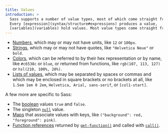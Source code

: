 ```yaml
---
title: Values
introduction: >
  Sass supports a number of value types, most of which come straight from CSS.
  Every [expression](syntax/structure#expressions) produces a value,
  [variables](variables) hold values. Most value types come straight from CSS:
---
```


* [Numbers](values/numbers), which may or may not have units, like `12` or
  `100px`.
* [Strings](values/strings), which may or may not have quotes, like
  `"Helvetica Neue"` or `bold`.
* [Colors](values/colors), which can be referred to by their hex representation
  or by name, like `#c6538c` or `blue`, or returned from functions, like
  `rgb(107, 113, 127)` or `hsl(210, 100%, 20%)`.
* [Lists of values](values/lists), which may be separated by spaces or commas
  and which may be enclosed in square brackets or no brackets at all, like
  `1.5em 1em 0 2em`, `Helvetica, Arial, sans-serif`, or `[col1-start]`.

A few more are specific to Sass:

* The [boolean](values/booleans) values `true` and `false`.
* The singleton [`null`](values/null) value.
* [Maps](values/maps) that associate values with keys, like
  `("background": red, "foreground": pink)`.
* [Function references](values/functions) returned by [`get-function()`][] and
  called with [`call()`][].

[`get-function()`]: functions/meta#get-function
[`call()`]: functions/meta#call
